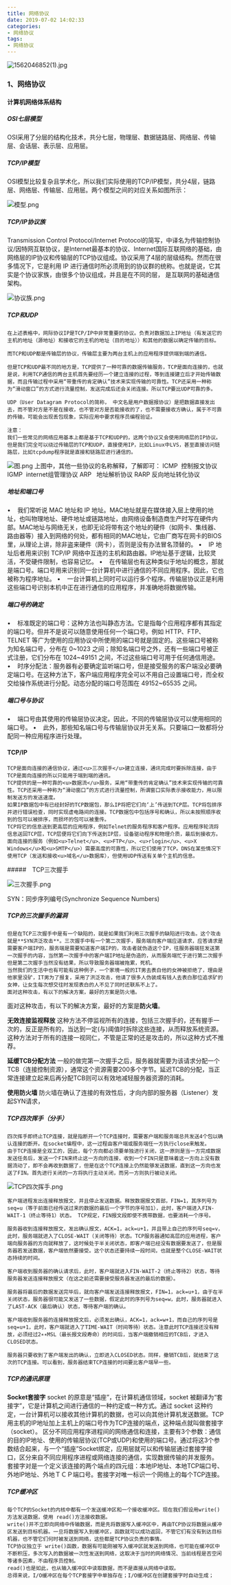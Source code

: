 ```yaml
---
title: 网络协议
date: 2019-07-02 14:02:33
categories: 
- 网络协议
tags:
- 网络协议
---
```

![1562046852(1).jpg](https://i.loli.net/2019/07/02/5d1af21417e8828921.jpg)
<!--more-->
### 1、网络协议

#### 计算机网络体系结构

##### OSI七层模型
OSI采用了分层的结构化技术，共分七层，物理层、数据链路层、网络层、传输层、会话层、表示层、应用层。

##### TCP/IP模型
OSI模型比较复杂且学术化，所以我们实际使用的TCP/IP模型，共分4层，链路层、网络层、传输层、应用层。两个模型之间的对应关系如图所示：

![模型.png](https://i.loli.net/2019/07/01/5d196ac12803a57143.png)

##### TCP/IP协议族

Transmission Control Protocol/Internet Protocol的简写，中译名为传输控制协议/因特网互联协议，是Internet最基本的协议、Internet国际互联网络的基础，由网络层的IP协议和传输层的TCP协议组成。协议采用了4层的层级结构。然而在很多情况下，它是利用 IP 进行通信时所必须用到的协议群的统称。也就是说，它其实是个协议家族，由很多个协议组成，并且是在不同的层， 是互联网的基础通信架构。

![协议族.png](https://i.loli.net/2019/07/01/5d196c0d3cc7314966.png)

##### TCP和UDP
    在上述表格中，网际协议IP是TCP/IP中非常重要的协议。负责对数据加上IP地址（有发送它的主机的地址（源地址）和接收它的主机的地址（目的地址））和其他的数据以确定传输的目标。

    而TCP和UDP都是传输层的协议，传输层主要为两台主机上的应用程序提供端到端的通信。
    
    但是TCP和UDP最不同的地方是，TCP提供了一种可靠的数据传输服务，TCP是面向连接的，也就是说，利用TCP通信的两台主机首先要经历一个建立连接的过程，等到连接建立后才开始传输数据，而且传输过程中采用“带重传的肯定确认”技术来实现传输的可靠性。TCP还采用一种称为“滑动窗口”的方式进行流量控制，发送完成后还会关闭连接。所以TCP要比UDP可靠的多。

    UDP（User Datagram Protocol的简称， 中文名是用户数据报协议）是把数据直接发出去，而不管对方是不是在接收，也不管对方是否能接收的了，也不需要接收方确认，属于不可靠的传输，可能会出现丢包现象，实际应用中要求程序员编程验证。
    
    注意：
    我们一些常见的网络应用基本上都是基于TCP和UDP的，这两个协议又会使用网络层的IP协议。但是我们完全可以绕过传输层的TCP和UDP，直接使用IP，比如Linux中LVS，甚至直接访问链路层，比如tcpdump程序就是直接和链路层进行通信的。

![图.png](https://i.loli.net/2019/07/01/5d197d162e16e43366.png)
上图中，其他一些协议的名称解释，了解即可：
ICMP  控制报文协议 
IGMP  internet组管理协议 
ARP   地址解析协议 
RARP 反向地址转化协议 

##### 地址和端口号 

•    我们常听说 MAC 地址和 IP 地址。MAC地址就是在媒体接入层上使用的地址，也叫物理地址、硬件地址或链路地址，由网络设备制造商生产时写在硬件内部。MAC地址与网络无关，也即无论将带有这个地址的硬件（如网卡、集线器、路由器等）接入到网络的何处，都有相同的MAC地址，它由厂商写在网卡的BIOS里，从理论上讲，除非盗来硬件（网卡），否则是没有办法冒名顶替的。
•    IP 地址后者用来识别 TCP/IP 网络中互连的主机和路由器。IP地址基于逻辑，比较灵活，不受硬件限制，也容易记忆。
•    在传输层也有这种类似于地址的概念，那就是端口号。端口号用来识别同一台计算机中进行通信的不同应用程序。因此，它也被称为程序地址。
•    一台计算机上同时可以运行多个程序。传输层协议正是利用这些端口号识别本机中正在进行通信的应用程序，并准确地将数据传输。

##### 端口号的确定

•    标准既定的端口号：这种方法也叫静态方法。它是指每个应用程序都有其指定的端口号。但并不是说可以随意使用任何一个端口号。例如 HTTP、FTP、TELNET 等广为使用的应用协议中所使用的端口号就是固定的。这些端口号被称为知名端口号，分布在 0~1023 之间；除知名端口号之外，还有一些端口号被正式注册，它们分布在 1024~49151 之间，不过这些端口号可用于任何通信用途。
•    时序分配法：服务器有必要确定监听端口号，但是接受服务的客户端没必要确定端口号。在这种方法下，客户端应用程序完全可以不用自己设置端口号，而全权交给操作系统进行分配。动态分配的端口号范围在 49152~65535 之间。

##### 端口号与协议

•    端口号由其使用的传输层协议决定。因此，不同的传输层协议可以使用相同的端口号。
•    此外，那些知名端口号与传输层协议并无关系。只要端口一致都将分配同一种应用程序进行处理。

#### TCP/IP
    TCP是面向连接的通信协议，通过<u>三次握手</u>建立连接，通讯完成时要拆除连接，由于TCP是面向连接的所以只能用于端到端的通讯。
    TCP提供的是一种可靠的<u>数据流</u>服务，采用“带重传的肯定确认”技术来实现传输的可靠性。TCP还采用一种称为“滑动窗口”的方式进行流量控制，所谓窗口实际表示接收能力，用以限制发送方的发送速度。
    如果IP数据包中有已经封好的TCP数据包，那么IP将把它们向‘上’传送到TCP层。TCP将包排序并进行错误检查，同时实现虚电路间的连接。TCP数据包中包括序号和确认，所以未按照顺序收到的包可以被排序，而损坏的包可以被重传。
    TCP将它的信息送到更高层的应用程序，例如Telnet的服务程序和客户程序。应用程序轮流将信息送回TCP层，TCP层便将它们向下传送到IP层，设备驱动程序和物理介质，最后到接收方。
    面向连接的服务（例如<u>Telnet</u>、<u>FTP</u>、<u>rlogin</u>、<u>X Windows</u>和<u>SMTP</u>）需要高度的可靠性，所以它们使用了TCP。DNS在某些情况下使用TCP（发送和接收<u>域名</u>数据库），但使用UDP传送有关单个主机的信息。
    
#####　TCP三次握手

![三次握手.png](https://i.loli.net/2019/07/01/5d1983edbc30a14933.png)

SYN：同步序列编号(Synchronize Sequence Numbers)

##### TCP的三次握手的漏洞 
    但是在TCP三次握手中是有一个缺陷的，就是如果我们利用三次握手的缺陷进行攻击。这个攻击就是**SYN洪泛攻击**。三次握手中有一个第二次握手，服务端向客户端应道请求，应答请求是需要客户端IP的，服务端是需要知道客户端IP的，攻击者就伪造这个IP，往服务器端狂发送第一次握手的内容，当然第一次握手中的客户端IP地址是伪造的，从而服务端忙于进行第二次握手但是第二次握手当然没有结果，所以导致服务器端被拖累，死机。
    当然我们的生活中也有可能有这种例子，一个家境一般的IT男去表白他的女神被拒绝了，理由是他家里没矿，IT男为了报复，采用了洪泛攻击，他请了很多人伪装成有钱人去表白那位追求矿的女神，让女生每次想交往时发现表白的人不见了同时还联系不上了。
    面对这种攻击，有以下的解决方案，最好的方案是防火墙。

面对这种攻击，有以下的解决方案，最好的方案是**防火墙**。

**无效连接监视释放**
这种方法不停监视所有的连接，包括三次握手的，还有握手一次的，反正是所有的，当达到一定(与)阈值时拆除这些连接，从而释放系统资源。这种方法对于所有的连接一视同仁，不管是正常的还是攻击的，所以这种方式不推荐。

**延缓TCB分配方法**
一般的做完第一次握手之后，服务器就需要为该请求分配一个TCB（连接控制资源），通常这个资源需要200多个字节。延迟TCB的分配，当正常连接建立起来后再分配TCB则可以有效地减轻服务器资源的消耗。

**使用防火墙**
防火墙在确认了连接的有效性后，才向内部的服务器（Listener）发起SYN请求，

##### TCP四次挥手（分手）

    四次挥手即终止TCP连接，就是指断开一个TCP连接时，需要客户端和服务端总共发送4个包以确认连接的断开。在socket编程中，这一过程由客户端或服务端任一方执行close来触发。
    由于TCP连接是全双工的，因此，每个方向都必须要单独进行关闭，这一原则是当一方完成数据发送任务后，发送一个FIN来终止这一方向的连接，收到一个FIN只是意味着这一方向上没有数据流动了，即不会再收到数据了，但是在这个TCP连接上仍然能够发送数据，直到这一方向也发送了FIN。首先进行关闭的一方将执行主动关闭，而另一方则执行被动关闭。



![TCP四次挥手.png](https://i.loli.net/2019/07/01/5d19a10a93e8417209.png)

    客户端进程发出连接释放报文，并且停止发送数据。释放数据报文首部，FIN=1，其序列号为seq=u（等于前面已经传送过来的数据的最后一个字节的序号加1），此时，客户端进入FIN-WAIT-1（终止等待1）状态。 TCP规定，FIN报文段即使不携带数据，也要消耗一个序号。

    服务器收到连接释放报文，发出确认报文，ACK=1，ack=u+1，并且带上自己的序列号seq=v，此时，服务端就进入了CLOSE-WAIT（关闭等待）状态。TCP服务器通知高层的应用进程，客户端向服务器的方向就释放了，这时候处于半关闭状态，即客户端已经没有数据要发送了，但是服务器若发送数据，客户端依然要接受。这个状态还要持续一段时间，也就是整个CLOSE-WAIT状态持续的时间。

    客户端收到服务器的确认请求后，此时，客户端就进入FIN-WAIT-2（终止等待2）状态，等待服务器发送连接释放报文（在这之前还需要接受服务器发送的最后的数据）。

    服务器将最后的数据发送完毕后，就向客户端发送连接释放报文，FIN=1，ack=u+1，由于在半关闭状态，服务器很可能又发送了一些数据，假定此时的序列号为seq=w，此时，服务器就进入了LAST-ACK（最后确认）状态，等待客户端的确认。

    客户端收到服务器的连接释放报文后，必须发出确认，ACK=1，ack=w+1，而自己的序列号是seq=u+1，此时，客户端就进入了TIME-WAIT（时间等待）状态。注意此时TCP连接还没有释放，必须经过2∗∗MSL（最长报文段寿命）的时间后，当客户端撤销相应的TCB后，才进入CLOSED状态。

    服务器只要收到了客户端发出的确认，立即进入CLOSED状态。同样，撤销TCB后，就结束了这次的TCP连接。可以看到，服务器结束TCP连接的时间要比客户端早一些。


##### TCP的通讯原理

**Socket套接字**
    socket 的原意是“插座”，在计算机通信领域，socket 被翻译为“套接字”，它是计算机之间进行通信的一种约定或一种方式。通过 socket 这种约定，一台计算机可以接收其他计算机的数据，也可以向其他计算机发送数据。TCP用主机的IP地址加上主机上的端口号作为TCP连接的端点，这种端点就叫做套接字（socket）。 
    区分不同应用程序进程间的网络通信和连接，主要有3个参数：通信的目的IP地址、使用的传输层协议(TCP或UDP)和使用的端口号。通过将这3个参数结合起来，与一个“插座”Socket绑定，应用层就可以和传输层通过套接字接口，区分来自不同应用程序进程或网络连接的通信，实现数据传输的并发服务。
    套接字对是一个定义该连接的两个端点的四元组：本地IP地址、本地TCP端口号、外地IP地址、外地ＴＣＰ端口号。套接字对唯一标识一个网络上的每个TCP连接。


##### TCP缓冲区
    每个TCP的Socket的内核中都有一个发送缓冲区和一个接收缓冲区。现在我们假设用write()方法发送数据，使用 read()方法接收数据。
    write()并不立即向网络中传输数据，而是先将数据写入缓冲区中，再由TCP协议将数据从缓冲区发送到目标机器。一旦将数据写入到缓冲区，函数就可以成功返回，不管它们有没有到达目标机器，也不管它们何时被发送到网络，这些都是TCP协议负责的事情。
    TCP协议独立于 write()函数，数据有可能刚被写入缓冲区就发送到网络，也可能在缓冲区中不断积压，多次写入的数据被一次性发送到网络，这取决于当时的网络情况、当前线程是否空闲等诸多因素，不由程序员控制。
    read()也是如此，也从输入缓冲区中读取数据，而不是直接从网络中读取。
    总得来说，I/O缓冲区在每个TCP套接字中单独存在；I/O缓冲区在创建套接字时自动生成；
